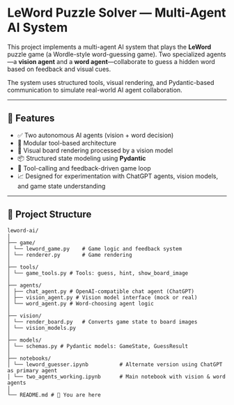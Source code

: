 # LeWord Puzzle Solver — Multi-Agent AI System

This project implements a multi-agent AI system that plays the **LeWord** puzzle game (a Wordle-style word-guessing game). Two specialized agents—a **vision agent** and a **word agent**—collaborate to guess a hidden word based on feedback and visual cues.

The system uses structured tools, visual rendering, and Pydantic-based communication to simulate real-world AI agent collaboration.

---

## 📌 Features

- ✅ Two autonomous AI agents (vision + word decision)
- 🧰 Modular tool-based architecture
- 🎨 Visual board rendering processed by a vision model
- 📦 Structured state modeling using **Pydantic**
- 📡 Tool-calling and feedback-driven game loop
- 📈 Designed for experimentation with ChatGPT agents, vision models, and game state understanding

---

## 🧩 Project Structure
```
leword-ai/
│
├── game/
│ └── leword_game.py    # Game logic and feedback system
│ └── renderer.py       # Game rendering
│
├── tools/
│ └── game_tools.py # Tools: guess, hint, show_board_image
│
├── agents/
│ ├── chat_agent.py # OpenAI-compatible chat agent (ChatGPT)
│ ├── vision_agent.py # Vision model interface (mock or real)
│ └── word_agent.py # Word-choosing agent logic
│
├── vision/
│ └── render_board.py   # Converts game state to board images
│ └── vision_models.py 
│
├── models/
│ └── schemas.py # Pydantic models: GameState, GuessResult
│
├── notebooks/
│ └── leword_guesser.ipynb          # Alternate version using ChatGPT as primary agent
│ └── two_agents_working.ipynb      # Main notebook with vision & word agents
│
└── README.md # 📘 You are here
```
